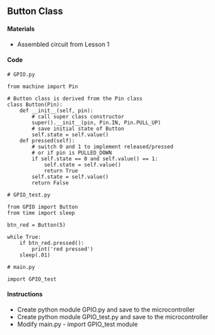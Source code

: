 ## Button Class

#### Materials
 - Assembled circuit from Lesson 1

#### Code
```
# GPIO.py

from machine import Pin

# Button class is derived from the Pin class
class Button(Pin):
    def __init__(self, pin):
        # call super class constructor
        super().__init__(pin, Pin.IN, Pin.PULL_UP)
        # save initial state of Button
        self.state = self.value()
    def pressed(self):
        # switch 0 and 1 to implement released/pressed
        # or if pin is PULLED_DOWN
        if self.state == 0 and self.value() == 1:
            self.state = self.value()
            return True
        self.state = self.value()
        return False
```
```
# GPIO_test.py

from GPIO import Button
from time import sleep

btn_red = Button(5)

while True:
    if btn_red.pressed():
        print('red pressed')
    sleep(.01)
```
```
# main.py

import GPIO_test
```
#### Instructions
 - Create python module GPIO.py and save to the microcontroller
 - Create python module GPIO_test.py and save to the microcontroller
 - Modify main.py - import GPIO_test module
